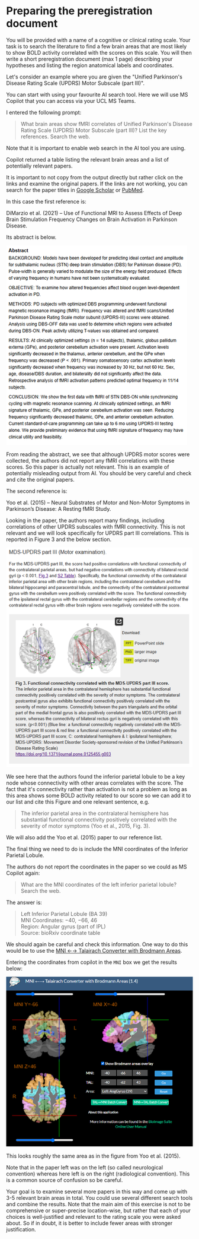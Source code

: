 # Preparing the preregistration document

You will be provided with a name of a cognitive or clinical rating scale. Your task is to search the literature to find a few brain areas that are most likely to show BOLD activity correlated with the scores on this scale. You will then write a short preregistration document (max 1 page) describing your hypotheses and listing the region anatomical labels and coordinates.

Let's consider an example where you are given the "Unified Parkinson's Disease Rating Scale (UPDRS) Motor Subscale (part III)". 

You can start with using your favourite AI search tool. Here we will use MS Copilot that you can access via your UCL MS Teams.

I entered the following prompt:

>What brain areas show fMRI correlates of Unified Parkinson's Disease Rating Scale (UPDRS) Motor Subscale (part III)? List the key references. Search the web.

Note that it is important to enable web search in the AI tool you are using. 

Copilot returned a table listing the relevant brain areas and a list of potentially relevant papers.

It is important to not copy from the output directly but rather click on the links and examine the original papers. If the links are not working, you can search for the paper titles in [Google Scholar](https://scholar.google.com/) or [PubMed](https://pubmed.ncbi.nlm.nih.gov/).

In this case the first reference is:

DiMarzio et al. (2021) – Use of Functional MRI to Assess Effects of Deep Brain Stimulation Frequency Changes on Brain Activation in Parkinson Disease.

Its abstract is below. 

![Abstract excerpt from DiMarzio et al. (2021)](updrs_abstract1.png)

From reading the abstract, we see that although UPDRS motor scores were collected, the authors did not report any fMRI correlations with these scores. So this paper is actually not relevant. This is an example of potentially misleading output from AI. You should be very careful and check and cite the original papers.

The second reference is:

Yoo et al. (2015) – Neural Substrates of Motor and Non-Motor Symptoms in Parkinson’s Disease: A Resting fMRI Study.

Looking in the paper, the authors report many findings, including correlations of other UPDRS subscales with fMRI connectivity. This is not relevant and we will look specifically for UPDRS part III correlations. This is reported in Figure 3 and the below section.

![Excerpt from Yoo et al. (2015)](updrs_abstract2.png)

We see here that the authors found the inferior parietal lobule to be a key node whose connectivity with other areas correlates with the score. The fact that it's connectivity rather than activation is not a problem as long as this area shows some BOLD activity related to our score so we can add it to our list and cite this Figure and one relevant sentence, e.g.

>The inferior parietal area in the contralateral hemisphere has substantial functional connectivity positively correlated with the severity of motor symptoms (Yoo et al., 2015, Fig. 3).

We will also add the Yoo et al. (2015) paper to our reference list.

The final thing we need to do is include the MNI coordinates of the Inferior Parietal Lobule. 

The authors do not report the coordinates in the paper so we could as MS Copilot again:

>What are the MNI coordinates of the left inferior parietal lobule? Search the web.

The answer is:

>Left Inferior Parietal Lobule (BA 39) <br>
>MNI Coordinates: −40, −66, 46  <br>
>Region: Angular gyrus (part of IPL)  <br>
>Source: bioRxiv coordinate table

We should again be careful and check this information. One way to do this would be to use the [MNI ←→ Talairach Converter with Brodmann Areas](https://bioimagesuiteweb.github.io/webapp/mni2tal.html).

Entering the coordinates from copilot in the `MNI` box we get the results below:

![MNI coordinates](mni_coord_tool.png)

This looks roughly the same area as in the figure from Yoo et al. (2015).

Note that in the paper left was on the left (so called neurological convention) whereas here left is on the right (radiological convention). This is a common source of confusion so be careful.

Your goal is to examine several more papers in this way and come up with 3-5 relevant brain areas in total. You could use several different search tools and combine the results. Note that the main aim of this exercise is not to be comprehensive or super-precise location-wise, but rather that each of your choices is well-justified and relevant to the rating scale you were asked about. So if in doubt, it is better to include fewer areas with stronger justification.